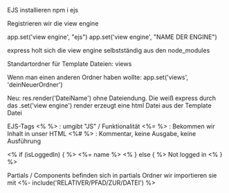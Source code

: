 EJS installieren
npm i ejs

Registrieren wir die view engine

app.set('view engine', "ejs")
app.set('view engine', "NAME DER ENGINE")

express holt sich die view engine selbstständig aus den node_modules

Standartordner für Template Dateien:
views

Wenn man einen anderen Ordner haben wollte:
app.set('views', 'deinNeuerOrdner')

Neu:
res.render('DateiName')
ohne Dateiendung. Die weiß express durch das .set('view engine')
render erzeugt eine html Datei aus der Template Datei

EJS-Tags
<% %> : umgibt "JS" / Funktionalität 
<%= %> : Bekommen wir Inhalt in unser HTML
<%# %> : Kommentar, keine Ausgabe, keine Ausführung


<% if (isLoggedIn) { %>
    <%= name %>
<% } else { %>
    Not logged in
<% } %>

Partials / Components
befinden sich in partials Ordner
wir importieren sie mit 
<%- include('RELATIVER/PFAD/ZUR/DATEI') %>